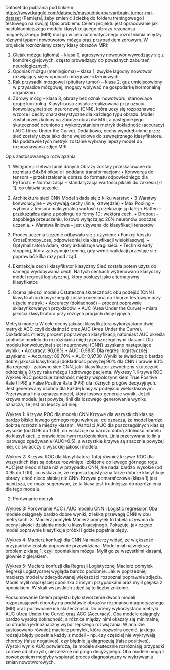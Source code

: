 Dataset do pobrania pod linkiem: https://www.kaggle.com/datasets/masoudnickparvar/brain-tumor-mri-dataset (Pamiętaj, żeby zmienić ścieżkę do folderu treningowego i testowego na swoją)
Opis problemu
Celem projektu jest opracowanie jak najdokładniejszego modelu klasyfikującego obrazy rezonansu magnetycznego (MRI) mózgu w celu automatycznego rozróżniania między różnymi typami nowotworów mózgu oraz przypadkiem zdrowym. 
W projekcie rozróżniamy cztery klasy obrazów MRI:
1.	Glejak mózgu (glioma) – klasa 0, agresywny nowotwór wywodzący się z komórek glejowych, często prowadzący do poważnych zaburzeń neurologicznych.
2.	Oponiak mózgu (meningioma) – klasa 1, zwykle łagodny nowotwór rozwijający się w oponach mózgowo-rdzeniowych.
3.	Rak przysadki mózgowej (pituitary tumor) – klasa 2, guz umiejscowiony w przysadce mózgowej, mogący wpływać na gospodarkę hormonalną organizmu.
4.	Zdrowy mózg – klasa 3, obrazy bez oznak nowotworu, stanowiące grupę kontrolną.
Klasyfikacja została zrealizowana przy użyciu konwolucyjnej sieci neuronowej (CNN), która uczy się rozpoznawać wzorce i cechy charakterystyczne dla każdego typu obrazu. Model został przeszkolony na zbiorze obrazów MRI, a następnie jego skuteczność oceniono z wykorzystaniem metryk dokładność (accuracy) i AUC (Area Under the Curve). Dodatkowo, cechy wyodrębnione przez sieć zostały użyte jako dane wejściowe do zewnętrznego klasyfikatora. Na podstawie tych metryk zostanie wybrany lepszy model do rozpoznawania zdjęć MRI.

Opis zastosowanego rozwiązania
1. Wstępne przetwarzanie danych
Obrazy zostały przeskalowane do rozmiaru 64x64 piksele i poddane transformacjom:
•	Konwersja do tensora – przekształcenie obrazu do formatu odpowiedniego dla PyTorch.
•	Normalizacja – standaryzacja wartości pikseli do zakresu [-1, 1], co ułatwia uczenie.

 
2. Architektura sieci CNN
Model składa się z kilku warstw:
•	3 Warstwy konwolucyjne – wykrywają cechy (linie, krawędzie)
•	Max Pooling – wybiera z tensora maksymalną wartość i przekazuje ją dalej
•	Flatten – przekształca dane z poolingu do formy 1D; wektora cech.
•	Dropout – zapobiega przeuczeniu, losowo wyłączając 20% neuronów podczas uczenia.
•	Warstwa liniowa – jest używana do klasyfikacji tensorów
  
3. Proces uczenia
Uczenie odbywało się z użyciem:
•	Funkcji kosztu CrossEntropyLoss, odpowiedniej dla klasyfikacji wieloklasowej.
•	Optymalizatora Adam, który aktualizuje wagi sieci.
•	Techniki early stopping, która zatrzymuje trening, gdy wynik walidacji przestaje się poprawiać kilka razy pod rząd.
 
 
4. Ekstrakcja cech i klasyfikator klasyczny
Sieć została potem użyta do samego wydobywania cech. Na tych cechach wytrenowano klasyczny model regresji logistycznej, który posłużył jako alternatywny klasyfikator. 
 
5. Ocena jakości modelu
Ostateczna skuteczność obu podejść (CNN i klasyfikatora klasycznego) została oceniona na zbiorze testowym przy użyciu metryk:
•	Accuracy (dokładność) – procent poprawnie sklasyfikowanych przykładów.
•	AUC (Area Under the Curve) – miara jakości klasyfikatora przy różnych progach decyzyjnych.
  

Metryki modelu
W celu oceny jakości klasyfikatora wykorzystano dwie metryki: ACC czyli dokładność oraz AUC (Area Under the Curve). Dokładność mierzy procent poprawnych klasyfikacji, natomiast AUC określa zdolność modelu do rozróżniania między poszczególnymi klasami.
Dla modelu konwolucyjnej sieci neuronowej (CNN) uzyskano następujące wyniki:
•	Accuracy: 90,08%
•	AUC: 0,9835
Dla regresji logistycznej uzyskano:
•	Accuracy: 89,70%
•	AUC: 0,9730
Wyniki te świadczą o bardzo dobrej jakości klasyfikacji (dokładność powyżej 90% dla CNN i prawie 90% dla regresji)– zarówno sieć CNN, jak i klasyfikator zewnętrzny skutecznie odróżniają 3 typy raka mózgu i zdrowego pacjenta.
Wykresy
1.Krzywa ROC
Wykres ROC pokazuje zależność między współczynnikiem True Positive Rate (TPR) a False Positive Rate (FPR) dla różnych progów decyzyjnych. Jest generowany osobno dla każdej klasy w podejściu wieloklasowym. Przerywana linia oznacza model, który losowo generuje wynik. Jeżeli krzywa modelu jest powyżej linii dla losowego generowania wyniku oznacza, że jest on lepszy od niej.
  
Wykres 1: Krzywa ROC dla modelu CNN
Krzywe dla wszystkich klas są bardzo blisko lewego górnego rogu wykresu, co oznacza, że model bardzo dobrze rozróżnia między klasami. Wartości AUC dla poszczególnych klas są wysokie (od 0.96 do 1.00), co wskazuje na bardzo dobrą zdolność modelu do klasyfikacji, z prawie idealnym rozróżnieniem. Linia przerywana to linia losowego zgadywania (AUC=0.5), a wszystkie krzywe są znacznie powyżej niej, co świadczy o wysokiej jakości modelu.


 
Wykres 2: Krzywa ROC dla klasyfikatora
Tutaj również krzywe ROC dla wszystkich klas są dobrze rozwinięte i zbliżone do lewego górnego rogu. AUC jest nieco niższe niż w przypadku CNN, ale nadal bardzo wysokie (od 0.95 do 1.00), co wskazuje, że regresja logistyczna także dobrze klasyfikuje obrazy, choć nieco słabiej niż CNN. Krzywa pomarańczowa (klasa 1) jest najniższa, co może sugerować, że ta klasa jest trudniejsza do rozróżnienia dla tego modelu. 

2. Porównanie metryk
 
Wykres 3: Porównanie ACC i AUC modelu CNN i Logistic regression
Oba modele osiągnęły bardzo dobre wyniki, z lekką przewagą CNN w obu metrykach.
3. Macierz pomyłek
Macierz pomyłek to tabela używana do oceny jakości działania modelu klasyfikacyjnego. Pokazuje, jak często model poprawnie klasyfikuje próbki i gdzie popełnia błędy.
 
Wykres 4: Macierz konfuzji dla CNN
Na macierzy widać, że większość przypadków została poprawnie przewidziana. Model miał największy problem z klasą 1, czyli oponiakiem mózgu. Mylił go ze wszystkimi klasami, głownie z glejakiem.
 
Wykres 5: Macierz konfuzji dla Regresji Logistycznej
Macierz pomyłek Regresji Logistycznej wygląda bardzo podobnie. Jak w poprzedniej macierzy model w zdecydowanej większości rozpoznał poprawnie zdjęcia. Model mylił najczęściej oponiaka z innymi przypadkami oraz mylił glejaka z oponiakiem. W skali wszystkich zdjęć są to liczby znikome.

Podsumowanie
Celem projektu było stworzenie dwóch modeli rozpoznających choroby na podstawie obrazów rezonansu magnetycznego (MR) oraz porównanie ich skuteczności. Do oceny wykorzystano metryki AUC (Area Under the Curve) oraz ACC (Accuracy). Oba modele osiągnęły bardzo wysoką dokładność, a różnice między nimi okazały się minimalne, co utrudnia jednoznaczny wybór lepszego rozwiązania.
W analizie zastosowano również macierz pomyłek, która pozwoliła ocenić, jakiego rodzaju błędy popełnia każdy z modeli – np. czy częściej nie wykrywają choroby (false negatives), czy błędnie ją diagnozują (false positives). 
Wysoki wynik AUC potwierdza, że modele skutecznie rozróżniają przypadki zdrowe od chorych, niezależnie od progu decyzyjnego. Oba modele mogą z powodzeniem mogłyby wspierać proces diagnostyczny w wykrywaniu zmian nowotworowych.

